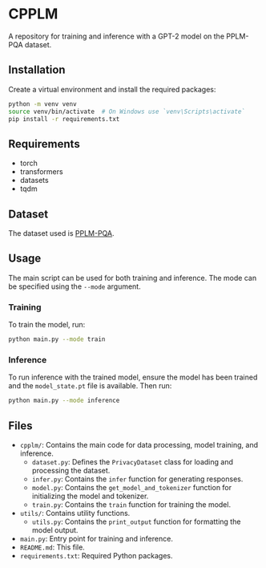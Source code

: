 
# CPPLM

A repository for training and inference with a GPT-2 model on the PPLM-PQA dataset.

## Installation

Create a virtual environment and install the required packages:

```bash
python -m venv venv
source venv/bin/activate  # On Windows use `venv\Scripts\activate`
pip install -r requirements.txt
```

## Requirements

- torch
- transformers
- datasets
- tqdm

## Dataset

The dataset used is [PPLM-PQA](https://huggingface.co/datasets/Yijia-Xiao/PPLM-PQA).

## Usage

The main script can be used for both training and inference. The mode can be specified using the `--mode` argument.

### Training

To train the model, run:

```bash
python main.py --mode train
```

### Inference

To run inference with the trained model, ensure the model has been trained and the `model_state.pt` file is available. Then run:

```bash
python main.py --mode inference
```

## Files

- `cpplm/`: Contains the main code for data processing, model training, and inference.
  - `dataset.py`: Defines the `PrivacyDataset` class for loading and processing the dataset.
  - `infer.py`: Contains the `infer` function for generating responses.
  - `model.py`: Contains the `get_model_and_tokenizer` function for initializing the model and tokenizer.
  - `train.py`: Contains the `train` function for training the model.
- `utils/`: Contains utility functions.
  - `utils.py`: Contains the `print_output` function for formatting the model output.
- `main.py`: Entry point for training and inference.
- `README.md`: This file.
- `requirements.txt`: Required Python packages.
